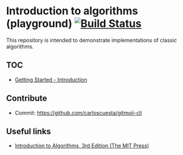 # Introduction to algorithms (playground) [![Build Status](https://travis-ci.com/NikiforovAll/intro-to-algorithms.svg?branch=master)](https://travis-ci.com/NikiforovAll/intro-to-algorithms)

This repository is intended to demonstrate implementations of classic algorithms.

## TOC

* [Getting Started - Introduction](./docs/Index.md)

## Contribute

* Commit: <https://github.com/carloscuesta/gitmoji-cli>

## Useful links

* [Introduction to Algorithms, 3rd Edition (The MIT Press)](https://www.amazon.com/Introduction-Algorithms-3rd-MIT-Press/dp/0262033844)
